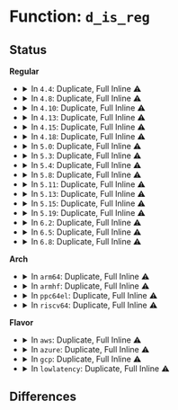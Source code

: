 # Function: <code>d_is_reg</code>

## Status
<b>Regular</b>
<ul>
<li>
<details>
<summary>In <code>4.4</code>: Duplicate, Full Inline ⚠️</summary>

**Collision:** Static Duplication

**Inline:** Full

**Transformation:** False

**Instances:**

```
In fs/namei.c (0)
Location: include/linux/dcache.h:445
Inline: True
```
```
In fs/notify/fanotify/fanotify.c (0)
Location: include/linux/dcache.h:445
Inline: True
```
```
In fs/ecryptfs/inode.c (0)
Location: include/linux/dcache.h:445
Inline: True
```
</details>
</li>
<li>
<details>
<summary>In <code>4.8</code>: Duplicate, Full Inline ⚠️</summary>

**Collision:** Static Duplication

**Inline:** Full

**Transformation:** False

**Instances:**

```
In fs/namei.c (0)
Location: include/linux/dcache.h:419
Inline: True
```
```
In fs/notify/fanotify/fanotify.c (ffffffff8127b2ab)
Location: include/linux/dcache.h:419
Inline: True
```
```
In fs/ecryptfs/inode.c (0)
Location: include/linux/dcache.h:419
Inline: True
```
</details>
</li>
<li>
<details>
<summary>In <code>4.10</code>: Duplicate, Full Inline ⚠️</summary>

**Collision:** Static Duplication

**Inline:** Full

**Transformation:** False

**Instances:**

```
In fs/namei.c (0)
Location: include/linux/dcache.h:419
Inline: True
```
```
In fs/notify/fanotify/fanotify.c (ffffffff8128ee5a)
Location: include/linux/dcache.h:419
Inline: True
```
```
In fs/ecryptfs/inode.c (0)
Location: include/linux/dcache.h:419
Inline: True
```
</details>
</li>
<li>
<details>
<summary>In <code>4.13</code>: Duplicate, Full Inline ⚠️</summary>

**Collision:** Static Duplication

**Inline:** Full

**Transformation:** False

**Instances:**

```
In fs/namei.c (0)
Location: include/linux/dcache.h:425
Inline: True
```
```
In fs/notify/fanotify/fanotify.c (ffffffff8129bc92)
Location: include/linux/dcache.h:425
Inline: True
```
```
In fs/ecryptfs/inode.c (0)
Location: include/linux/dcache.h:425
Inline: True
```
</details>
</li>
<li>
<details>
<summary>In <code>4.15</code>: Duplicate, Full Inline ⚠️</summary>

**Collision:** Static Duplication

**Inline:** Full

**Transformation:** False

**Instances:**

```
In fs/namei.c (0)
Location: include/linux/dcache.h:426
Inline: True
```
```
In fs/notify/fanotify/fanotify.c (ffffffff812bf09c)
Location: include/linux/dcache.h:426
Inline: True
```
```
In fs/ecryptfs/inode.c (0)
Location: include/linux/dcache.h:426
Inline: True
```
```
In fs/debugfs/inode.c (ffffffff813a1960)
Location: include/linux/dcache.h:426
Inline: True
```
</details>
</li>
<li>
<details>
<summary>In <code>4.18</code>: Duplicate, Full Inline ⚠️</summary>

**Collision:** Static Duplication

**Inline:** Full

**Transformation:** False

**Instances:**

```
In kernel/trace/trace_uprobe.c (ffffffff811afdea)
Location: include/linux/dcache.h:427
Inline: True
Inline callers:
  - kernel/trace/trace_uprobe.c:create_local_trace_uprobe
  - kernel/trace/trace_uprobe.c:create_trace_uprobe
```
```
In fs/namei.c (0)
Location: include/linux/dcache.h:427
Inline: True
```
```
In fs/notify/fanotify/fanotify.c (ffffffff812e7fe1)
Location: include/linux/dcache.h:427
Inline: True
```
```
In fs/ecryptfs/inode.c (0)
Location: include/linux/dcache.h:427
Inline: True
```
```
In fs/debugfs/inode.c (ffffffff813d0da1)
Location: include/linux/dcache.h:427
Inline: True
```
</details>
</li>
<li>
<details>
<summary>In <code>5.0</code>: Duplicate, Full Inline ⚠️</summary>

**Collision:** Static Duplication

**Inline:** Full

**Transformation:** False

**Instances:**

```
In kernel/trace/trace_uprobe.c (ffffffff811be465)
Location: include/linux/dcache.h:424
Inline: True
Inline callers:
  - kernel/trace/trace_uprobe.c:create_local_trace_uprobe
  - kernel/trace/trace_uprobe.c:trace_uprobe_create
```
```
In fs/namei.c (0)
Location: include/linux/dcache.h:424
Inline: True
```
```
In fs/notify/fanotify/fanotify.c (ffffffff812fcc86)
Location: include/linux/dcache.h:424
Inline: True
Inline callers:
  - fs/notify/fanotify/fanotify.c:fanotify_handle_event
```
```
In fs/ecryptfs/inode.c (0)
Location: include/linux/dcache.h:424
Inline: True
```
```
In fs/debugfs/inode.c (ffffffff813eb511)
Location: include/linux/dcache.h:424
Inline: True
```
</details>
</li>
<li>
<details>
<summary>In <code>5.3</code>: Duplicate, Full Inline ⚠️</summary>

**Collision:** Static Duplication

**Inline:** Full

**Transformation:** False

**Instances:**

```
In kernel/trace/trace_uprobe.c (ffffffff811ce060)
Location: include/linux/dcache.h:422
Inline: True
Inline callers:
  - kernel/trace/trace_uprobe.c:create_local_trace_uprobe
  - kernel/trace/trace_uprobe.c:trace_uprobe_create
```
```
In fs/namei.c (0)
Location: include/linux/dcache.h:422
Inline: True
```
```
In fs/notify/fanotify/fanotify.c (ffffffff8131daab)
Location: include/linux/dcache.h:422
Inline: True
Inline callers:
  - fs/notify/fanotify/fanotify.c:fanotify_handle_event
```
```
In fs/ecryptfs/inode.c (0)
Location: include/linux/dcache.h:422
Inline: True
```
```
In fs/debugfs/inode.c (ffffffff814175b6)
Location: include/linux/dcache.h:422
Inline: True
```
</details>
</li>
<li>
<details>
<summary>In <code>5.4</code>: Duplicate, Full Inline ⚠️</summary>

**Collision:** Static Duplication

**Inline:** Full

**Transformation:** False

**Instances:**

```
In kernel/trace/trace_uprobe.c (ffffffff811da6c0)
Location: include/linux/dcache.h:422
Inline: True
Inline callers:
  - kernel/trace/trace_uprobe.c:create_local_trace_uprobe
  - kernel/trace/trace_uprobe.c:trace_uprobe_create
```
```
In fs/namei.c (0)
Location: include/linux/dcache.h:422
Inline: True
```
```
In fs/notify/fanotify/fanotify.c (ffffffff813308eb)
Location: include/linux/dcache.h:422
Inline: True
Inline callers:
  - fs/notify/fanotify/fanotify.c:fanotify_handle_event
```
```
In fs/ecryptfs/inode.c (0)
Location: include/linux/dcache.h:422
Inline: True
```
```
In fs/debugfs/inode.c (ffffffff81431476)
Location: include/linux/dcache.h:422
Inline: True
```
</details>
</li>
<li>
<details>
<summary>In <code>5.8</code>: Duplicate, Full Inline ⚠️</summary>

**Collision:** Static Duplication

**Inline:** Full

**Transformation:** False

**Instances:**

```
In kernel/trace/trace_uprobe.c (ffffffff811f7160)
Location: include/linux/dcache.h:424
Inline: True
Inline callers:
  - kernel/trace/trace_uprobe.c:create_local_trace_uprobe
  - kernel/trace/trace_uprobe.c:trace_uprobe_create
```
```
In fs/namei.c (ffffffff81323a56)
Location: include/linux/dcache.h:424
Inline: True
Inline callers:
  - fs/namei.c:do_open
```
```
In fs/notify/fanotify/fanotify.c (ffffffff8136a456)
Location: include/linux/dcache.h:424
Inline: True
Inline callers:
  - fs/notify/fanotify/fanotify.c:fanotify_group_event_mask
```
```
In fs/ecryptfs/inode.c (0)
Location: include/linux/dcache.h:424
Inline: True
```
```
In fs/debugfs/inode.c (ffffffff81481155)
Location: include/linux/dcache.h:424
Inline: True
Inline callers:
  - fs/debugfs/inode.c:remove_one
```
</details>
</li>
<li>
<details>
<summary>In <code>5.11</code>: Duplicate, Full Inline ⚠️</summary>

**Collision:** Static Duplication

**Inline:** Full

**Transformation:** False

**Instances:**

```
In kernel/trace/trace_uprobe.c (ffffffff811f5d10)
Location: include/linux/dcache.h:425
Inline: True
Inline callers:
  - kernel/trace/trace_uprobe.c:create_local_trace_uprobe
  - kernel/trace/trace_uprobe.c:trace_uprobe_create
```
```
In fs/namei.c (ffffffff8132f056)
Location: include/linux/dcache.h:425
Inline: True
Inline callers:
  - fs/namei.c:do_open
```
```
In fs/notify/fanotify/fanotify.c (ffffffff813781b4)
Location: include/linux/dcache.h:425
Inline: True
Inline callers:
  - fs/notify/fanotify/fanotify.c:fanotify_handle_event
```
```
In fs/ecryptfs/inode.c (0)
Location: include/linux/dcache.h:425
Inline: True
```
```
In fs/debugfs/inode.c (ffffffff8149ea95)
Location: include/linux/dcache.h:425
Inline: True
Inline callers:
  - fs/debugfs/inode.c:remove_one
```
</details>
</li>
<li>
<details>
<summary>In <code>5.13</code>: Duplicate, Full Inline ⚠️</summary>

**Collision:** Static Duplication

**Inline:** Full

**Transformation:** False

**Instances:**

```
In kernel/trace/trace_uprobe.c (ffffffff811f6c00)
Location: include/linux/dcache.h:428
Inline: True
Inline callers:
  - kernel/trace/trace_uprobe.c:create_local_trace_uprobe
  - kernel/trace/trace_uprobe.c:__trace_uprobe_create
```
```
In fs/namei.c (ffffffff81336892)
Location: include/linux/dcache.h:428
Inline: True
Inline callers:
  - fs/namei.c:do_open
```
```
In fs/notify/fanotify/fanotify.c (ffffffff8137ed73)
Location: include/linux/dcache.h:428
Inline: True
Inline callers:
  - fs/notify/fanotify/fanotify.c:fanotify_handle_event
```
```
In fs/ecryptfs/inode.c (0)
Location: include/linux/dcache.h:428
Inline: True
```
```
In fs/debugfs/inode.c (ffffffff814a4a75)
Location: include/linux/dcache.h:428
Inline: True
Inline callers:
  - fs/debugfs/inode.c:remove_one
```
</details>
</li>
<li>
<details>
<summary>In <code>5.15</code>: Duplicate, Full Inline ⚠️</summary>

**Collision:** Static Duplication

**Inline:** Full

**Transformation:** False

**Instances:**

```
In kernel/trace/trace_uprobe.c (ffffffff812281d0)
Location: include/linux/dcache.h:428
Inline: True
Inline callers:
  - kernel/trace/trace_uprobe.c:create_local_trace_uprobe
  - kernel/trace/trace_uprobe.c:__trace_uprobe_create
```
```
In fs/namei.c (ffffffff81384272)
Location: include/linux/dcache.h:428
Inline: True
Inline callers:
  - fs/namei.c:do_open
```
```
In fs/notify/fanotify/fanotify.c (ffffffff813cb30c)
Location: include/linux/dcache.h:428
Inline: True
```
```
In fs/ecryptfs/inode.c (0)
Location: include/linux/dcache.h:428
Inline: True
```
```
In fs/debugfs/inode.c (ffffffff814fc7b5)
Location: include/linux/dcache.h:428
Inline: True
Inline callers:
  - fs/debugfs/inode.c:remove_one
```
</details>
</li>
<li>
<details>
<summary>In <code>5.19</code>: Duplicate, Full Inline ⚠️</summary>

**Collision:** Static Duplication

**Inline:** Full

**Transformation:** False

**Instances:**

```
In kernel/trace/trace_uprobe.c (ffffffff812682e6)
Location: include/linux/dcache.h:418
Inline: True
Inline callers:
  - kernel/trace/trace_uprobe.c:create_local_trace_uprobe
  - kernel/trace/trace_uprobe.c:__trace_uprobe_create
```
```
In fs/namei.c (ffffffff81405453)
Location: include/linux/dcache.h:418
Inline: True
Inline callers:
  - fs/namei.c:do_open
```
```
In fs/notify/fanotify/fanotify.c (ffffffff81453078)
Location: include/linux/dcache.h:418
Inline: True
```
```
In fs/ecryptfs/inode.c (0)
Location: include/linux/dcache.h:418
Inline: True
```
```
In fs/debugfs/inode.c (ffffffff8158cf05)
Location: include/linux/dcache.h:418
Inline: True
Inline callers:
  - fs/debugfs/inode.c:remove_one
```
</details>
</li>
<li>
<details>
<summary>In <code>6.2</code>: Duplicate, Full Inline ⚠️</summary>

**Collision:** Static Duplication

**Inline:** Full

**Transformation:** False

**Instances:**

```
In kernel/trace/trace_uprobe.c (ffffffff812ba4b6)
Location: include/linux/dcache.h:418
Inline: True
Inline callers:
  - kernel/trace/trace_uprobe.c:create_local_trace_uprobe
  - kernel/trace/trace_uprobe.c:__trace_uprobe_create
```
```
In mm/memcontrol.c (ffffffff814537f0)
Location: include/linux/dcache.h:418
Inline: True
Inline callers:
  - mm/memcontrol.c:memcg_write_event_control
```
```
In fs/namei.c (ffffffff8148f89c)
Location: include/linux/dcache.h:418
Inline: True
Inline callers:
  - fs/namei.c:do_open
```
```
In fs/notify/fanotify/fanotify.c (ffffffff814e1e36)
Location: include/linux/dcache.h:418
Inline: True
```
```
In fs/ecryptfs/inode.c (0)
Location: include/linux/dcache.h:418
Inline: True
```
```
In fs/debugfs/inode.c (ffffffff81633905)
Location: include/linux/dcache.h:418
Inline: True
Inline callers:
  - fs/debugfs/inode.c:remove_one
```
</details>
</li>
<li>
<details>
<summary>In <code>6.5</code>: Duplicate, Full Inline ⚠️</summary>

**Collision:** Static Duplication

**Inline:** Full

**Transformation:** False

**Instances:**

```
In kernel/trace/trace_uprobe.c (ffffffff812ddac6)
Location: include/linux/dcache.h:418
Inline: True
Inline callers:
  - kernel/trace/trace_uprobe.c:create_local_trace_uprobe
  - kernel/trace/trace_uprobe.c:__trace_uprobe_create
```
```
In mm/memcontrol.c (ffffffff81489602)
Location: include/linux/dcache.h:418
Inline: True
Inline callers:
  - mm/memcontrol.c:memcg_write_event_control
```
```
In fs/namei.c (ffffffff814c2098)
Location: include/linux/dcache.h:418
Inline: True
Inline callers:
  - fs/namei.c:do_open
```
```
In fs/notify/fanotify/fanotify.c (ffffffff815186f2)
Location: include/linux/dcache.h:418
Inline: True
```
```
In fs/ecryptfs/inode.c (0)
Location: include/linux/dcache.h:418
Inline: True
```
```
In fs/debugfs/inode.c (ffffffff8166bc05)
Location: include/linux/dcache.h:418
Inline: True
Inline callers:
  - fs/debugfs/inode.c:remove_one
```
</details>
</li>
<li>
<details>
<summary>In <code>6.8</code>: Duplicate, Full Inline ⚠️</summary>

**Collision:** Static Duplication

**Inline:** Full

**Transformation:** False

**Instances:**

```
In kernel/trace/bpf_trace.c (ffffffff812ea334)
Location: include/linux/dcache.h:425
Inline: True
Inline callers:
  - kernel/trace/bpf_trace.c:bpf_uprobe_multi_link_attach
```
```
In kernel/trace/trace_uprobe.c (ffffffff812fbbb6)
Location: include/linux/dcache.h:425
Inline: True
Inline callers:
  - kernel/trace/trace_uprobe.c:create_local_trace_uprobe
  - kernel/trace/trace_uprobe.c:__trace_uprobe_create
```
```
In mm/memcontrol.c (ffffffff814b8a61)
Location: include/linux/dcache.h:425
Inline: True
Inline callers:
  - mm/memcontrol.c:memcg_write_event_control
```
```
In fs/namei.c (ffffffff814f4558)
Location: include/linux/dcache.h:425
Inline: True
Inline callers:
  - fs/namei.c:do_open
```
```
In fs/notify/fanotify/fanotify.c (ffffffff8154cad2)
Location: include/linux/dcache.h:425
Inline: True
```
```
In fs/ecryptfs/inode.c (0)
Location: include/linux/dcache.h:425
Inline: True
```
```
In fs/debugfs/inode.c (ffffffff816a5fb5)
Location: include/linux/dcache.h:425
Inline: True
Inline callers:
  - fs/debugfs/inode.c:remove_one
```
```
In fs/debugfs/file.c (ffffffff816a75dc)
Location: include/linux/dcache.h:425
Inline: True
Inline callers:
  - fs/debugfs/file.c:debugfs_leave_cancellation
  - fs/debugfs/file.c:debugfs_enter_cancellation
  - fs/debugfs/file.c:debugfs_file_get
```
</details>
</li>
</ul>
<b>Arch</b>
<ul>
<li>
<details>
<summary>In <code>arm64</code>: Duplicate, Full Inline ⚠️</summary>

**Collision:** Static Duplication

**Inline:** Full

**Transformation:** False

**Instances:**

```
In kernel/trace/trace_uprobe.c (ffff80001025adc4)
Location: include/linux/dcache.h:422
Inline: True
Inline callers:
  - kernel/trace/trace_uprobe.c:create_local_trace_uprobe
  - kernel/trace/trace_uprobe.c:trace_uprobe_create
```
```
In fs/namei.c (0)
Location: include/linux/dcache.h:422
Inline: True
```
```
In fs/notify/fanotify/fanotify.c (ffff8000103edae8)
Location: include/linux/dcache.h:422
Inline: True
Inline callers:
  - fs/notify/fanotify/fanotify.c:fanotify_handle_event
```
```
In fs/ecryptfs/inode.c (0)
Location: include/linux/dcache.h:422
Inline: True
```
```
In fs/debugfs/inode.c (ffff8000105161a0)
Location: include/linux/dcache.h:422
Inline: True
```
</details>
</li>
<li>
<details>
<summary>In <code>armhf</code>: Duplicate, Full Inline ⚠️</summary>

**Collision:** Static Duplication

**Inline:** Full

**Transformation:** False

**Instances:**

```
In kernel/trace/trace_uprobe.c (c048dec4)
Location: include/linux/dcache.h:422
Inline: True
Inline callers:
  - kernel/trace/trace_uprobe.c:create_local_trace_uprobe
  - kernel/trace/trace_uprobe.c:trace_uprobe_create
```
```
In fs/namei.c (0)
Location: include/linux/dcache.h:422
Inline: True
```
```
In fs/notify/fanotify/fanotify.c (c05c4364)
Location: include/linux/dcache.h:422
Inline: True
Inline callers:
  - fs/notify/fanotify/fanotify.c:fanotify_handle_event
```
```
In fs/ecryptfs/inode.c (0)
Location: include/linux/dcache.h:422
Inline: True
```
```
In fs/debugfs/inode.c (c06d0f20)
Location: include/linux/dcache.h:422
Inline: True
```
</details>
</li>
<li>
<details>
<summary>In <code>ppc64el</code>: Duplicate, Full Inline ⚠️</summary>

**Collision:** Static Duplication

**Inline:** Full

**Transformation:** False

**Instances:**

```
In kernel/trace/trace_uprobe.c (c0000000002fe94c)
Location: include/linux/dcache.h:422
Inline: True
Inline callers:
  - kernel/trace/trace_uprobe.c:create_local_trace_uprobe
  - kernel/trace/trace_uprobe.c:trace_uprobe_create
```
```
In fs/namei.c (0)
Location: include/linux/dcache.h:422
Inline: True
```
```
In fs/notify/fanotify/fanotify.c (c0000000004f532c)
Location: include/linux/dcache.h:422
Inline: True
Inline callers:
  - fs/notify/fanotify/fanotify.c:fanotify_handle_event
```
```
In fs/ecryptfs/inode.c (0)
Location: include/linux/dcache.h:422
Inline: True
```
```
In fs/debugfs/inode.c (c00000000065ed04)
Location: include/linux/dcache.h:422
Inline: True
```
</details>
</li>
<li>
<details>
<summary>In <code>riscv64</code>: Duplicate, Full Inline ⚠️</summary>

**Collision:** Static Duplication

**Inline:** Full

**Transformation:** False

**Instances:**

```
In fs/namei.c (0)
Location: include/linux/dcache.h:422
Inline: True
```
```
In fs/notify/fanotify/fanotify.c (ffffffe0002a142c)
Location: include/linux/dcache.h:422
Inline: True
Inline callers:
  - fs/notify/fanotify/fanotify.c:fanotify_handle_event
```
```
In fs/ecryptfs/inode.c (0)
Location: include/linux/dcache.h:422
Inline: True
```
```
In fs/debugfs/inode.c (ffffffe00037f92a)
Location: include/linux/dcache.h:422
Inline: True
```
</details>
</li>
</ul>
<b>Flavor</b>
<ul>
<li>
<details>
<summary>In <code>aws</code>: Duplicate, Full Inline ⚠️</summary>

**Collision:** Static Duplication

**Inline:** Full

**Transformation:** False

**Instances:**

```
In kernel/trace/trace_uprobe.c (ffffffff811d2ce0)
Location: include/linux/dcache.h:422
Inline: True
Inline callers:
  - kernel/trace/trace_uprobe.c:create_local_trace_uprobe
  - kernel/trace/trace_uprobe.c:trace_uprobe_create
```
```
In fs/namei.c (0)
Location: include/linux/dcache.h:422
Inline: True
```
```
In fs/notify/fanotify/fanotify.c (ffffffff81328ecb)
Location: include/linux/dcache.h:422
Inline: True
Inline callers:
  - fs/notify/fanotify/fanotify.c:fanotify_handle_event
```
```
In fs/ecryptfs/inode.c (0)
Location: include/linux/dcache.h:422
Inline: True
```
```
In fs/debugfs/inode.c (ffffffff81429a56)
Location: include/linux/dcache.h:422
Inline: True
```
</details>
</li>
<li>
<details>
<summary>In <code>azure</code>: Duplicate, Full Inline ⚠️</summary>

**Collision:** Static Duplication

**Inline:** Full

**Transformation:** False

**Instances:**

```
In kernel/trace/trace_uprobe.c (ffffffff811c5ab0)
Location: include/linux/dcache.h:422
Inline: True
Inline callers:
  - kernel/trace/trace_uprobe.c:create_local_trace_uprobe
  - kernel/trace/trace_uprobe.c:trace_uprobe_create
```
```
In fs/namei.c (0)
Location: include/linux/dcache.h:422
Inline: True
```
```
In fs/notify/fanotify/fanotify.c (ffffffff81319a6b)
Location: include/linux/dcache.h:422
Inline: True
Inline callers:
  - fs/notify/fanotify/fanotify.c:fanotify_handle_event
```
```
In fs/ecryptfs/inode.c (0)
Location: include/linux/dcache.h:422
Inline: True
```
```
In fs/debugfs/inode.c (ffffffff8141a4d6)
Location: include/linux/dcache.h:422
Inline: True
```
</details>
</li>
<li>
<details>
<summary>In <code>gcp</code>: Duplicate, Full Inline ⚠️</summary>

**Collision:** Static Duplication

**Inline:** Full

**Transformation:** False

**Instances:**

```
In kernel/trace/trace_uprobe.c (ffffffff811d0ab0)
Location: include/linux/dcache.h:422
Inline: True
Inline callers:
  - kernel/trace/trace_uprobe.c:create_local_trace_uprobe
  - kernel/trace/trace_uprobe.c:trace_uprobe_create
```
```
In fs/namei.c (0)
Location: include/linux/dcache.h:422
Inline: True
```
```
In fs/notify/fanotify/fanotify.c (ffffffff8132699b)
Location: include/linux/dcache.h:422
Inline: True
Inline callers:
  - fs/notify/fanotify/fanotify.c:fanotify_handle_event
```
```
In fs/ecryptfs/inode.c (0)
Location: include/linux/dcache.h:422
Inline: True
```
```
In fs/debugfs/inode.c (ffffffff81425bf6)
Location: include/linux/dcache.h:422
Inline: True
```
</details>
</li>
<li>
<details>
<summary>In <code>lowlatency</code>: Duplicate, Full Inline ⚠️</summary>

**Collision:** Static Duplication

**Inline:** Full

**Transformation:** False

**Instances:**

```
In kernel/trace/trace_uprobe.c (ffffffff811ded70)
Location: include/linux/dcache.h:422
Inline: True
Inline callers:
  - kernel/trace/trace_uprobe.c:create_local_trace_uprobe
  - kernel/trace/trace_uprobe.c:trace_uprobe_create
```
```
In fs/namei.c (0)
Location: include/linux/dcache.h:422
Inline: True
```
```
In fs/notify/fanotify/fanotify.c (ffffffff813387bb)
Location: include/linux/dcache.h:422
Inline: True
Inline callers:
  - fs/notify/fanotify/fanotify.c:fanotify_handle_event
```
```
In fs/ecryptfs/inode.c (0)
Location: include/linux/dcache.h:422
Inline: True
```
```
In fs/debugfs/inode.c (ffffffff8143cab6)
Location: include/linux/dcache.h:422
Inline: True
```
</details>
</li>
</ul>

## Differences
